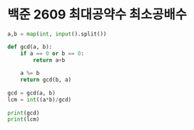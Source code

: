 # 백준 2609 최대공약수 최소공배수

```python
a,b = map(int, input().split())

def gcd(a, b):
    if a == 0 or b == 0:
        return a+b
        
    a %= b
    return gcd(b, a)
        
gcd = gcd(a, b)
lcm = int((a*b)/gcd)
    
print(gcd)
print(lcm)
```
